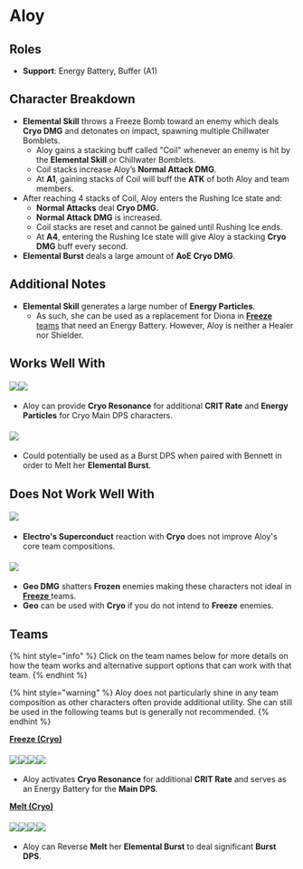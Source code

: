 # Aloy

## Roles

* **Support**: Energy Battery, Buffer (A1)

## Character Breakdown

* **Elemental Skill** throws a Freeze Bomb toward an enemy which deals **Cryo DMG** and detonates on impact, spawning multiple Chillwater Bomblets.
  * Aloy gains a stacking buff called "Coil" whenever an enemy is hit by the **Elemental Skill** or Chillwater Bomblets.
  * Coil stacks increase Aloy’s **Normal Attack DMG**.
  * At **A1**, gaining stacks of Coil will buff the **ATK** of both Aloy and team members.
* After reaching 4 stacks of Coil, Aloy enters the Rushing Ice state and:
  * **Normal Attacks** deal **Cryo DMG.**
  * **Normal Attack DMG** is increased.
  * Coil stacks are reset and cannot be gained until Rushing Ice ends.
  * At **A4**, entering the Rushing Ice state will give Aloy a stacking **Cryo DMG** buff every second.
* **Elemental Burst** deals a large amount of **AoE Cryo DMG**.

## Additional Notes

* **Elemental Skill** generates a large number of **Energy Particles**.
  * As such, she can be used as a replacement for Diona in [**Freeze** teams](../../teams/freeze.md) that need an Energy Battery. However, Aloy is neither a Healer nor Shielder.

## Works Well With

#### ![](../../.gitbook/assets/ui\_avataricon\_ganyu.png)![](../../.gitbook/assets/ui\_avataricon\_ayaka.png)

* Aloy can provide **Cryo Resonance** for additional **CRIT Rate** and **Energy Particles** for Cryo Main DPS characters.

#### ![](../../.gitbook/assets/ui\_avataricon\_bennett.png)

* Could potentially be used as a Burst DPS when paired with Bennett in order to Melt her **Elemental Burst**.

## Does Not Work Well With

#### ![](../../.gitbook/assets/element\_electro.webp)

* **Electro's Superconduct** reaction with **Cryo** does not improve Aloy's core team compositions.

#### ![](../../.gitbook/assets/element\_geo.webp)

* **Geo DMG** shatters **Frozen** enemies making these characters not ideal in [**Freeze** ](../../teams/freeze.md)teams.
* **Geo** can be used with **Cryo** if you do not intend to **Freeze** enemies.

## Teams

{% hint style="info" %}
Click on the team names below for more details on how the team works and alternative support options that can work with that team.
{% endhint %}

{% hint style="warning" %}
Aloy does not particularly shine in any team composition as other characters often provide additional utility. She can still be used in the following teams but is generally not recommended.
{% endhint %}

[**Freeze (Cryo)**](../../teams/freeze.md)

#### ![](../../.gitbook/assets/ui\_avataricon\_ayaka.png)![](../../.gitbook/assets/ui\_avataricon\_mona.png)![](../../.gitbook/assets/UI\_AvatarIcon\_Aloy.png)![](../../.gitbook/assets/ui\_avataricon\_jean.png)

* Aloy activates **Cryo Resonance** for additional **CRIT Rate** and serves as an Energy Battery for the **Main DPS**.

[**Melt (Cryo)**](../../teams/reverse-melt.md)

#### ![](../../.gitbook/assets/UI\_AvatarIcon\_Aloy.png)![](../../.gitbook/assets/ui\_avataricon\_klee.png)![](../../.gitbook/assets/ui\_avataricon\_kazuha.png)![](../../.gitbook/assets/ui\_avataricon\_bennett.png)

* Aloy can Reverse **Melt** her **Elemental Burst** to deal significant **Burst DPS**.
